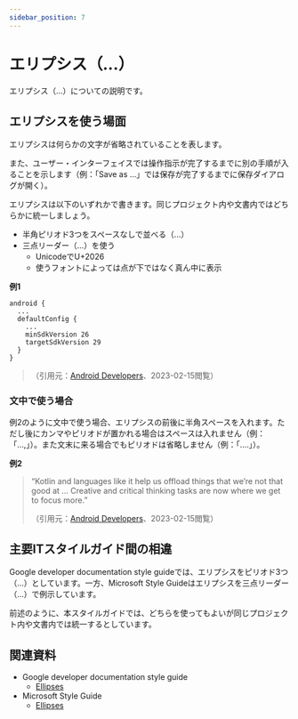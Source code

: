 ```yaml
---
sidebar_position: 7
---
```


# エリプシス（...）

エリプシス（...）についての説明です。

## エリプシスを使う場面

エリプシスは何らかの文字が省略されていることを表します。

また、ユーザー・インターフェイスでは操作指示が完了するまでに別の手順が入ることを示します（例：「Save as ...」では保存が完了するまでに保存ダイアログが開く）。

エリプシスは以下のいずれかで書きます。同じプロジェクト内や文書内ではどちらかに統一しましょう。

- 半角ピリオド3つをスペースなしで並べる（...）
- 三点リーダー（…）を使う
    - UnicodeでU+2026
    - 使うフォントによっては点が下ではなく真ん中に表示

**例1**

```
android {
  ...
  defaultConfig {
    ...
    minSdkVersion 26
    targetSdkVersion 29
  }
}
```
> （引用元：[Android Developers](https://developer.android.com/guide/components/fundamentals?hl=en)、2023-02-15閲覧）

### 文中で使う場合

例2のように文中で使う場合、エリプシスの前後に半角スペースを入れます。ただし後にカンマやピリオドが置かれる場合はスペースは入れません（例：「…,」）。また文末に来る場合でもピリオドは省略しません（例：「….」）。

**例2**

> “Kotlin and languages like it help us offload things that we’re not that good at … Creative and critical thinking tasks are now where we get to focus more.”
>
> （引用元：[Android Developers](https://developer.android.com/kotlin/stories?hl=en)、2023-02-15閲覧）

## 主要ITスタイルガイド間の相違

Google developer documentation style guideでは、エリプシスをピリオド3つ（...）としています。一方、Microsoft Style Guideはエリプシスを三点リーダー（…）で例示しています。

前述のように、本スタイルガイドでは、どちらを使ってもよいが同じプロジェクト内や文書内では統一するとしています。

## 関連資料

- Google developer documentation style guide
    - [Ellipses](https://developers.google.com/style/ellipses)
- Microsoft Style Guide
    - [Ellipses](https://learn.microsoft.com/en-us/style-guide/punctuation-symbol/ellipses)
